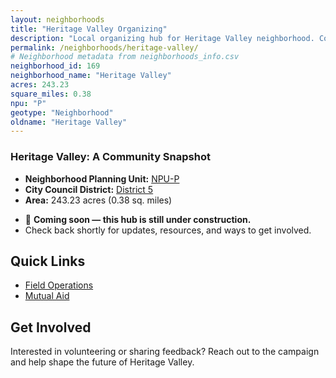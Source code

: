 ```yaml
---
layout: neighborhoods
title: "Heritage Valley Organizing"
description: "Local organizing hub for Heritage Valley neighborhood. Connect with field operations, mutual aid, and community organizing efforts."
permalink: /neighborhoods/heritage-valley/
# Neighborhood metadata from neighborhoods_info.csv
neighborhood_id: 169
neighborhood_name: "Heritage Valley"
acres: 243.23
square_miles: 0.38
npu: "P"
geotype: "Neighborhood"
oldname: "Heritage Valley"
---
```


### **Heritage Valley: A Community Snapshot**

  * **Neighborhood Planning Unit:** [NPU-P](https://www.atlantaga.gov/government/departments/city-planning/neighborhood-planning-units/neighborhood-and-npu-contacts)
  * **City Council District:** [District 5](https://citycouncil.atlantaga.gov/council-members)
  * **Area:** 243.23 acres (0.38 sq. miles)

- 🚧 **Coming soon — this hub is still under construction.**
- Check back shortly for updates, resources, and ways to get involved.

## Quick Links

- [Field Operations](./field-ops/)
- [Mutual Aid](./mutual-aid/)

## Get Involved

Interested in volunteering or sharing feedback? Reach out to the campaign and help shape the future of Heritage Valley.
